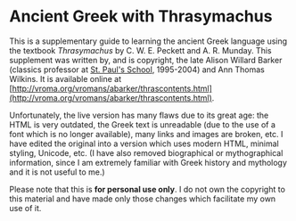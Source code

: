 # Ancient Greek with Thrasymachus
This is a supplementary guide to learning the ancient Greek language using the textbook _Thrasymachus_ by C. W. E. Peckett and A. R. Munday. This supplement was written by, and is copyright, the late Alison Willard Barker (classics professor at [St. Paul's School](http://www.sps.edu), 1995-2004) and Ann Thomas Wilkins. It is available online at [http://vroma.org/vromans/abarker/thrascontents.html](http://vroma.org/vromans/abarker/thrascontents.html).

Unfortunately, the live version has many flaws due to its great age: the HTML is very outdated, the Greek text is unreadable (due to the use of a font which is no longer available), many links and images are broken, etc. I have edited the original into a version which uses modern HTML, minimal styling, Unicode, etc. (I have also removed biographical or mythographical information, since I am extremely familiar with Greek history and mythology and it is not useful to me.)

Please note that this is **for personal use only**. I do not own the copyright to this material and have made only those changes which facilitate my own use of it.
